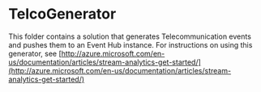 # TelcoGenerator #

This folder contains a solution that generates Telecommunication events and pushes them to an Event Hub instance.  For instructions on using this generator, see [http://azure.microsoft.com/en-us/documentation/articles/stream-analytics-get-started/](http://azure.microsoft.com/en-us/documentation/articles/stream-analytics-get-started/) 

